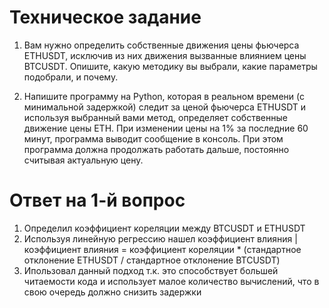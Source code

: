 # Техническое задание
1. Вам нужно определить собственные движения цены фьючерса ETHUSDT, исключив из них движения вызванные влиянием цены BTCUSDT. Опишите, какую методику вы выбрали, какие параметры подобрали, и почему.

2. Напишите программу на Python, которая в реальном времени (с минимальной задержкой) следит за ценой фьючерса ETHUSDT и используя выбранный вами метод, определяет собственные движение цены ETH. При изменении цены на 1% за последние 60 минут, программа выводит сообщение в консоль. При этом программа должна продолжать работать дальше, постоянно считывая актуальную цену.

# Ответ на 1-й вопрос
1. Определил коэффициент кореляции между BTCUSDT и ETHUSDT
2. Используя линейную регрессию нашел коэффициент влияния | коэффициент влияния = коэффициент кореляции * (стандартное отклонение ETHUSDT / стандартное отклонение BTCUSDT)
3. Ипользовал данный подход т.к. это способствует большей читаемости кода и использует малое количество вычислений, что в свою очередь должно снизить задержки
